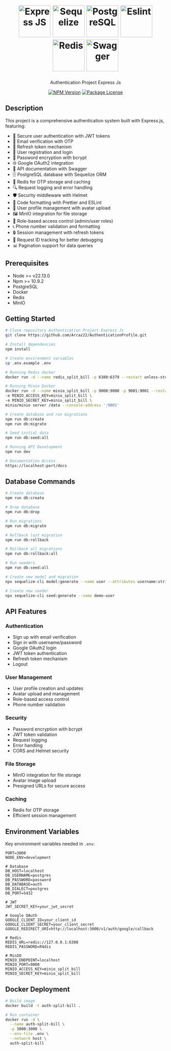 <h1 align="center">
  <a href="https://expressjs.com/" target="blank"><img src="https://cdn.jsdelivr.net/gh/devicons/devicon@latest/icons/express/express-original-wordmark.svg" height="100" alt="Express JS" /></a>
  <a href="https://sequelize.org/docs/v6/" target="blank"><img src="https://cdn.jsdelivr.net/gh/devicons/devicon@latest/icons/sequelize/sequelize-original.svg" height="100" alt="Sequelize" /></a>
  <a href="https://www.postgresql.org/" target="blank"><img src="https://www.postgresql.org/media/img/about/press/elephant.png" height="100" alt="PostgreSQL" /></a>
  <a href="https://eslint.org/" target="blank"><img src="https://cdn.jsdelivr.net/gh/devicons/devicon@latest/icons/eslint/eslint-original.svg" height="100" alt="Eslint" /></a>
  <a href="https://redis.io/" target="blank"><img src="https://cdn.jsdelivr.net/gh/devicons/devicon@latest/icons/redis/redis-original.svg" height="100" alt="Redis" /></a>
  <a href="https://swagger.io/" target="blank"><img src="https://cdn.jsdelivr.net/gh/devicons/devicon@latest/icons/swagger/swagger-original.svg" height="100" alt="Swagger" /></a>
</h1>

<p align="center">Authentication Project Express Js</p>
<p align="center">
    <a href="https://www.npmjs.com/~nestjscore" target="_blank"><img src="https://img.shields.io/npm/v/@nestjs/core.svg" alt="NPM Version" /></a>
    <a href="https://www.npmjs.com/~nestjscore" target="_blank"><img src="https://img.shields.io/npm/l/@nestjs/core.svg" alt="Package License" /></a>
</p>

## Description

This project is a comprehensive authentication system built with Express.js, featuring:

- 🔐 Secure user authentication with JWT tokens
- 📧 Email verification with OTP
- 🔄 Refresh token mechanism
- 🚪 User registration and login
- 🔑 Password encryption with bcrypt
- 🌐 Google OAuth2 integration
- 📝 API documentation with Swagger
- 🗄️ PostgreSQL database with Sequelize ORM
- 🎯 Redis for OTP storage and caching
- 🔍 Request logging and error handling
- 🛡️ Security middleware with Helmet
- 🎨 Code formatting with Prettier and ESLint
- 📱 User profile management with avatar upload
- 🖼️ MinIO integration for file storage
- 👥 Role-based access control (admin/user roles)
- 📞 Phone number validation and formatting
- 🔒 Session management with refresh tokens
- 🎯 Request ID tracking for better debugging
- 📊 Pagination support for data queries

## Prerequisites

- Node >= v22.13.0
- Npm >= 10.9.2
- PostgreSQL
- Docker
- Redis
- MinIO

## Getting Started

```bash
# Clone repository Authentication Project Express Js
git clone https://github.com/Arcaz22/AuthenticationProfile.git

# Install dependencies
npm install

# Create environment variables
cp .env.example .env

# Running Redis docker
docker run -d --name redis_split_bill -p 6380:6379 --restart unless-stopped redis redis-server --requirepass "R4dis"

# Running Minio Docker
docker run -d --name minio_split_bill -p 9000:9000 -p 9001:9001 --restart unless-stopped \
-e MINIO_ACCESS_KEY=minio_split_bill \
-e MINIO_SECRET_KEY=minio_split_bill \
minio/minio server /data --console-address ':9001'

# Create database and run migrations
npm run db:create
npm run db:migrate

# Seed initial data
npm run db:seed:all

# Running API Development
npm run dev

# Documentation Access
https://localhost:port/docs
```

## Database Commands

```bash
# Create database
npm run db:create

# Drop database
npm run db:drop

# Run migrations
npm run db:migrate

# Rollback last migration
npm run db:rollback

# Rollback all migrations
npm run db:rollback:all

# Run seeders
npm run db:seed:all

# Create new model and migration
npx sequelize-cli model:generate --name user --attributes username:string,email:string

# Create new seeder
npx sequelize-cli seed:generate --name demo-user
```

## API Features

### Authentication
- Sign up with email verification
- Sign in with username/password
- Google OAuth2 login
- JWT token authentication
- Refresh token mechanism
- Logout

### User Management
- User profile creation and updates
- Avatar upload and management
- Role-based access control
- Phone number validation

### Security
- Password encryption with bcrypt
- JWT token validation
- Request logging
- Error handling
- CORS and Helmet security

### File Storage
- MinIO integration for file storage
- Avatar image upload
- Presigned URLs for secure access

### Caching
- Redis for OTP storage
- Efficient session management

## Environment Variables

Key environment variables needed in `.env`:

```env
PORT=3000
NODE_ENV=development

# Database
DB_HOST=localhost
DB_USERNAME=postgres
DB_PASSWORD=password
DB_DATABASE=auth
DB_DIALECT=postgres
DB_PORT=5432

# JWT
JWT_SECRET_KEY=your_jwt_secret

# Google OAuth
GOOGLE_CLIENT_ID=your_client_id
GOOGLE_CLIENT_SECRET=your_client_secret
GOOGLE_REDIRECT_URI=http://localhost:3000/v1/auth/google/callback

# Redis
REDIS_URL=redis://127.0.0.1:6380
REDIS_PASSWORD=R4dis

# MinIO
MINIO_ENDPOINT=localhost
MINIO_PORT=9000
MINIO_ACCESS_KEY=minio_split_bill
MINIO_SECRET_KEY=minio_split_bill
```

## Docker Deployment

```bash
# Build image
docker build -t auth-split-bill .

# Run container
docker run -d \
  --name auth-split-bill \
  -p 3000:3000 \
  --env-file .env \
  --network host \
  auth-split-bill
```
